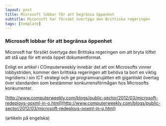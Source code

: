 ```yaml
---
layout: post
title: Microsoft lobbar för att begränsa öppenhet
subtitle: Micorosft har försökt övertyga den Brittiska regeringen
tags: [template]
---
```


### Microsoft lobbar för att begränsa öppenhet
Micorosft har försökt övertyga den Brittiska regeringen om att bryta löftet att stå upp för ett enda öppet dokumentformat. 

Enligt en artikel i COmputerweekly innebär det att om Microsofts vinner lobbystriden, kommer den brittiska regeringen att behöva ta bort en viktig ingridiens i sin ICT strategi och ge programvarujätten ett gigantiskt övertag över standarden som bestämmer konkurrensförmågan hos Microsofts konkurrenter.

[http://www.computerweekly.com/blogs/public-sector/2012/03/microsoft-redeploys-ooxml-in-o.html](http://www.computerweekly.com/blogs/public-sector/2012/03/microsoft-redeploys-ooxml-in-o.html)

(artikeln på engelska)
